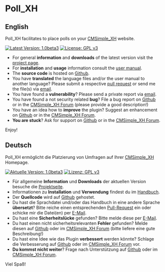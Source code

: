 Poll_XH
=======

English
-------

Poll_XH facilitates to place polls on your [CMSimple_XH](http://www.cmsimple-xh.org/) website.

[![Latest Version: 1.0beta3](https://img.shields.io/badge/Latest%20Version-1.0beta3-red.svg)](https://github.com/cmb69/poll_xh/releases/tag/1.0beta3)
[![License: GPL v3](https://img.shields.io/badge/License-GPL%20v3-blue.svg)](http://www.gnu.org/licenses/gpl-3.0)

* For general **information** and **downloads** of the latest version visit the [project page](http://3-magi.net/?CMSimple_XH/Poll_XH).
* For **installation** and **usage** information consult the [user manual](https://htmlpreview.github.io/?https://github.com/cmb69/poll_xh/blob/master/help/help.htm).
* The **source code** is hosted on [Github](https://github.com/cmb69/poll_xh).
* You have **translated** the language files and/or the user manual to another language?  Please submit a respective [pull request](https://github.com/cmb69/poll_xh/compare) or send me the file(s) via [email](mailto:cmbecker69@gmx.de).
* You have found a **vulnerability**?  Please send a private report via [email](mailto:cmbecker69@gmx.de).
* You have found a not security related **bug**?  File a bug report on [Github](https://github.com/cmb69/poll_xh/issues/new?labels=bug) or in the [CMSimple_XH Forum](https://cmsimpleforum.com/) (please provide a good description!)
* You have an idea how to **improve** the plugin?  Suggest an enhancement on [Github](https://github.com/cmb69/poll_xh/issues/new?labels=enhancement) or in the [CMSimple_XH Forum](https://cmsimpleforum.com/).
* **You are stuck**?  Ask for support on [Github](https://github.com/cmb69/poll_xh/issues/new?labels=question) or in the [CMSimple_XH Forum](https://cmsimpleforum.com/).

Enjoy!

Deutsch
-------

Poll_XH ermöglicht die Platzierung von Umfragen auf Ihrer [CMSimple_XH](http://www.cmsimple-xh.org/de/) Homepage.

[![Aktuelle Version: 1.0beta3](https://img.shields.io/badge/Aktuelle%20Version-1.0beta3-red.svg)](https://github.com/cmb69/poll_xh/releases/tag/1.0beta3)
[![Lizenz: GPL v3](https://img.shields.io/badge/Lizenz-GPL%20v3-blue.svg)](http://www.gnu.org/licenses/gpl-3.0)

* Für allgemeine **Information** und **Downloads** der aktuellen Version besuche die [Projektseite](http://3-magi.net/de/?CMSimple_XH/Poll_XH).
* Informationen zu **Installation** und **Verwendung** findest du im [Handbuch](https://htmlpreview.github.io/?https://github.com/cmb69/poll_xh/blob/master/help/help_de.htm).
* Der **Quellcode** wird auf [Github](https://github.com/cmb69/poll_xh) gehostet.
* Du hast die Sprachdatei und/oder das Handbuch in eine andere Sprache **übersetzt**? Bitte reiche einen entsprechenden [Pull-Request](https://github.com/cmb69/poll_xh/compare) ein oder schicke mir die Datei(en) per [E-Mail](mailto:cmbecker69@gmx.de).
* Du hast eine **Sicherheitslücke** gefunden? Bitte melde diese per [E-Mail](mailto:cmbecker69@gmx.de).
* Du hast einen nicht sicherheitsrelevanten **Fehler** gefunden? Melde diesen auf [Github](https://github.com/cmb69/poll_xh/issues/new?labels=bug) oder im [CMSimple_XH Forum](https://cmsimpleforum.com/) (bitte liefere eine gute Beschreibung!)
* Du hast eine Idee wie das Plugin **verbessert** werden könnte? Schlage die Verbesserung auf [Github](https://github.com/cmb69/poll_xh/issues/new?labels=enhancement) oder im [CMSimple_XH Forum](https://cmsimpleforum.com/) vor.
* **Du kommst nicht weiter**?  Frage nach Unterstützung auf [Github](https://github.com/cmb69/poll_xh/issues/new?labels=question) oder im [CMSimple_XH Forum](https://cmsimpleforum.com/).

Viel Spaß!
